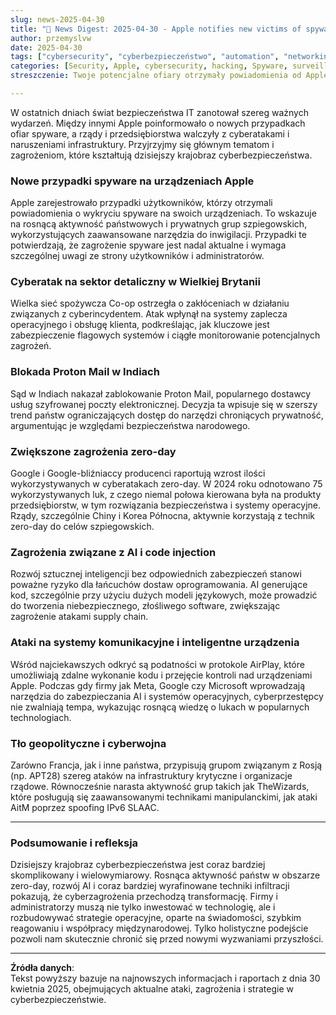 ```yaml
---
slug: news-2025-04-30
title: "📰 News Digest: 2025-04-30 - Apple notifies new victims of spyware attacks across the world"
author: przemyslvw
date: 2025-04-30
tags: ["cybersecurity", "cyberbezpieczeństwo", "automation", "networking", "wydarzenia", "konferencje", "technologie", "ataki", "malware", "owasp", "web-security", "webapp", "pentesting", "privacy"]
categories: [Security, Apple, cybersecurity, hacking, Spyware, surveillance]
streszczenie: Twoje potencjalne ofiary otrzymały powiadomienia od Apple o atakach spyware na ich urządzenia na całym świecie.

---
```


W ostatnich dniach świat bezpieczeństwa IT zanotował szereg ważnych wydarzeń. Między innymi Apple poinformowało o nowych przypadkach ofiar spyware, a rządy i przedsiębiorstwa walczyły z cyberatakami i naruszeniami infrastruktury. Przyjrzyjmy się głównym tematom i zagrożeniom, które kształtują dzisiejszy krajobraz cyberbezpieczeństwa.

### Nowe przypadki spyware na urządzeniach Apple
Apple zarejestrowało przypadki użytkowników, którzy otrzymali powiadomienia o wykryciu spyware na swoich urządzeniach. To wskazuje na rosnącą aktywność państwowych i prywatnych grup szpiegowskich, wykorzystujących zaawansowane narzędzia do inwigilacji. Przypadki te potwierdzają, że zagrożenie spyware jest nadal aktualne i wymaga szczególnej uwagi ze strony użytkowników i administratorów.

### Cyberatak na sektor detaliczny w Wielkiej Brytanii
Wielka sieć spożywcza Co-op ostrzegła o zakłóceniach w działaniu związanych z cyberincydentem. Atak wpłynął na systemy zaplecza operacyjnego i obsługę klienta, podkreślając, jak kluczowe jest zabezpieczenie flagowych systemów i ciągłe monitorowanie potencjalnych zagrożeń.

### Blokada Proton Mail w Indiach
Sąd w Indiach nakazał zablokowanie Proton Mail, popularnego dostawcy usług szyfrowanej poczty elektronicznej. Decyzja ta wpisuje się w szerszy trend państw ograniczających dostęp do narzędzi chroniących prywatność, argumentując je względami bezpieczeństwa narodowego.

### Zwiększone zagrożenia zero-day
Google i Google-bliźniaccy producenci raportują wzrost ilości wykorzystywanych w cyberatakach zero-day. W 2024 roku odnotowano 75 wykorzystywanych luk, z czego niemal połowa kierowana była na produkty przedsiębiorstw, w tym rozwiązania bezpieczeństwa i systemy operacyjne. Rządy, szczególnie Chiny i Korea Północna, aktywnie korzystają z technik zero-day do celów szpiegowskich.

### Zagrożenia związane z AI i code injection
Rozwój sztucznej inteligencji bez odpowiednich zabezpieczeń stanowi poważne ryzyko dla łańcuchów dostaw oprogramowania. AI generujące kod, szczególnie przy użyciu dużych modeli językowych, może prowadzić do tworzenia niebezpiecznego, złośliwego software, zwiększając zagrożenie atakami supply chain.

### Ataki na systemy komunikacyjne i inteligentne urządzenia
Wśród najciekawszych odkryć są podatności w protokole AirPlay, które umożliwiają zdalne wykonanie kodu i przejęcie kontroli nad urządzeniami Apple. Podczas gdy firmy jak Meta, Google czy Microsoft wprowadzają narzędzia do zabezpieczania AI i systemów operacyjnych, cyberprzestępcy nie zwalniają tempa, wykazując rosnącą wiedzę o lukach w popularnych technologiach.

### Tło geopolityczne i cyberwojna
Zarówno Francja, jak i inne państwa, przypisują grupom związanym z Rosją (np. APT28) szereg ataków na infrastruktury krytyczne i organizacje rządowe. Równocześnie narasta aktywność grup takich jak TheWizards, które posługują się zaawansowanymi technikami manipulanckimi, jak ataki AitM poprzez spoofing IPv6 SLAAC.

---

### Podsumowanie i refleksja
Dzisiejszy krajobraz cyberbezpieczeństwa jest coraz bardziej skomplikowany i wielowymiarowy. Rosnąca aktywność państw w obszarze zero-day, rozwój AI i coraz bardziej wyrafinowane techniki infiltracji pokazują, że cyberzagrożenia przechodzą transformację. Firmy i administratorzy muszą nie tylko inwestować w technologię, ale i rozbudowywać strategie operacyjne, oparte na świadomości, szybkim reagowaniu i współpracy międzynarodowej. Tylko holistyczne podejście pozwoli nam skutecznie chronić się przed nowymi wyzwaniami przyszłości.

---

**Źródła danych**:  
Tekst powyższy bazuje na najnowszych informacjach i raportach z dnia 30 kwietnia 2025, obejmujących aktualne ataki, zagrożenia i strategie w cyberbezpieczeństwie.